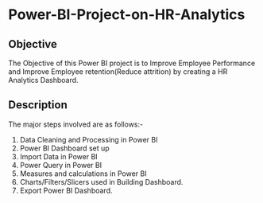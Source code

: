 # Power-BI-Project-on-HR-Analytics

## Objective
The Objective of this Power BI project is to Improve Employee Performance and Improve Employee retention(Reduce attrition) by 
creating a HR Analytics Dashboard.

## Description 
The major steps involved are as follows:-
1. Data Cleaning and Processing in Power BI
2. Power BI Dashboard set up
3. Import Data in Power BI
4. Power Query in Power BI
4. Measures and calculations in Power BI
5. Charts/Filters/Slicers used in Building Dashboard.
6. Export Power BI Dashboard.

